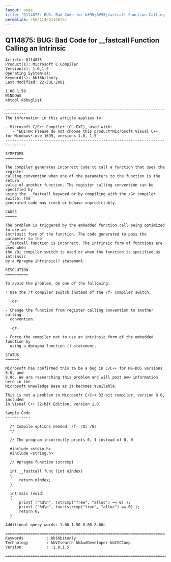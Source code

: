 ```yaml
---
layout: page
title: "Q114875: BUG: Bad Code for &#95;&#95;fastcall Function Calling an Intrinsic"
permalink: /kb/114/Q114875/
---
```


## Q114875: BUG: Bad Code for &#95;&#95;fastcall Function Calling an Intrinsic

	Article: Q114875
	Product(s): Microsoft C Compiler
	Version(s): 1.0,1.5
	Operating System(s): 
	Keyword(s): kb16bitonly
	Last Modified: 22-JUL-2001
	
	1.00 1.50
	WINDOWS
	kbtool kbbuglist
	
	-------------------------------------------------------------------------------
	The information in this article applies to:
	
	- Microsoft C/C++ Compiler (CL.EXE), used with:
	   - *EDITOR Please do not choose this product*Microsoft Visual C++ for Windows* use 1699, versions 1.0, 1.5 
	-------------------------------------------------------------------------------
	
	SYMPTOMS
	========
	
	The compiler generates incorrect code to call a function that uses the register
	calling convention when one of the parameters to the function is the return
	value of another function. The register calling convention can be specified by
	using the __fastcall keyword or by compiling with the /Gr compiler switch. The
	generated code may crash or behave unpredictably.
	
	CAUSE
	=====
	
	The problem is triggered by the embedded function call being optimized to use an
	intrinsic form of the function. The code generated to pass the parameter to the
	__fastcall function is incorrect. The intrinsic form of functions are used when
	the /Oi compiler switch is used or when the function is specified as intrinsic
	by a #pragma intrinsic() statement.
	
	RESOLUTION
	==========
	
	To avoid the problem, do one of the following:
	
	- Use the /f compiler switch instead of the /f- compiler switch.
	
	  -or-
	
	- Change the function from register calling convention to another calling
	  convention.
	
	  -or-
	
	- Force the compiler not to use an intrinsic form of the embedded function by
	  using a #pragma function () statement.
	
	STATUS
	======
	
	Microsoft has confirmed this to be a bug in C/C++ for MS-DOS versions 8.0, and
	8.0c. We are researching this problem and will post new information here in the
	Microsoft Knowledge Base as it becomes available.
	
	This is not a problem in Microsoft C/C++ 32-bit compiler, version 8.0, included
	in Visual C++ 32-bit Edition, version 1.0.
	
	Sample Code
	-----------
	
	  /* Compile options needed: /f- /Oi /Gs
	  */ 
	
	  // The program incorrectly prints 0, 1 instead of 0, 0.
	
	  #include <stdio.h>
	  #include <string.h>
	
	  // #pragma function (strcmp)
	
	  int __fastcall func (int nIndex)
	  {
	      return nIndex;
	  }
	
	  int main (void)
	  {
	      printf ("%d\n", (strcmp("free", "alloc") == 0) );
	      printf ("%d\n", func(strcmp("free", "alloc") == 0) );
	      return 0;
	  }
	
	Additional query words: 1.00 1.50 8.00 8.00c
	
	======================================================================
	Keywords          : kb16bitonly 
	Technology        : kbVCsearch kbAudDeveloper kbCVCComp
	Version           : :1.0,1.5
	
	=============================================================================
	
